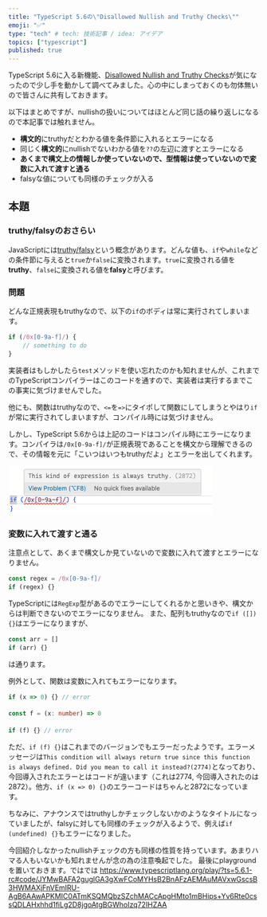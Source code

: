 ```yaml
---
title: "TypeScript 5.6の\"Disallowed Nullish and Truthy Checks\""
emoji: "✅"
type: "tech" # tech: 技術記事 / idea: アイデア
topics: ["typescript"]
published: true
---
```


TypeScript 5.6に入る新機能、[Disallowed Nullish and Truthy Checks](https://devblogs.microsoft.com/typescript/announcing-typescript-5-6-rc/#disallowed-nullish-and-truthy-checks1)が気になったので少し手を動かして調べてみました。心の中にしまっておくのも勿体無いので皆さんに共有しておきます。

以下はまとめですが、nullishの扱いについてはほとんど同じ話の繰り返しになるので本記事では触れません。
- **構文的**にtruthyだとわかる値を条件節に入れるとエラーになる
- 同じく**構文的**にnullishでないわかる値を`??`の左辺に渡すとエラーになる
- **あくまで構文上の情報しか使っていないので、型情報は使っていないので変数に入れて渡すと通る**
- falsyな値についても同様のチェックが入る

## 本題
### truthy/falsyのおさらい
JavaScriptには[truthy/falsy](https://developer.mozilla.org/en-US/docs/Glossary/Truthy)という概念があります。どんな値も、`if`や`while`などの条件節に与えると`true`か`false`に変換されます。`true`に変換される値を**truthy**、`false`に変換される値を**falsy**と呼びます。

### 問題
どんな正規表現もtruthyなので、以下の`if`のボディは常に実行されてしまいます。

```typescript
if (/0x[0-9a-f]/) {
    // something to do
}
```

実装者はもしかしたら`test`メソッドを使い忘れたのかも知れませんが、これまでのTypeScriptコンパイラーはこのコードを通すので、実装者は実行するまでこの事実に気づけませんでした。

他にも、関数はtruthyなので、`<=`を`=>`にタイポして関数にしてしまうとやはり`if`が常に実行されてしまいますが、コンパイル時には気づけません。

しかし、TypeScript 5.6からは上記のコードはコンパイル時にエラーになります。コンパイラは`/0x[0-9a-f]/`が正規表現であることを構文から理解できるので、その情報を元に「こいつはいつもtruthyだよ」とエラーを出してくれます。

![](/images/truthy-check.png)

### 変数に入れて渡すと通る
注意点として、あくまで構文しか見ていないので変数に入れて渡すとエラーになりません。

```typescript
const regex = /0x[0-9a-f]/
if (regex) {}
```

TypeScriptには`RegExp`型があるのでエラーにしてくれるかと思いきや、構文からは判断できないのでエラーになりません。
また、配列もtruthyなので`if ([]) {}`はエラーになりますが、

```typescript
const arr = []
if (arr) {}
```

は通ります。

例外として、関数は変数に入れてもエラーになります。

```typescript
if (x => 0) {} // error

const f = (x: number) => 0

if (f) {} // error
```

ただ、`if (f) {}`はこれまでのバージョンでもエラーだったようです。エラーメッセージは`This condition will always return true since this function is always defined. Did you mean to call it instead?(2774)`となっており、今回導入されたエラーとはコードが違います（これは2774, 今回導入されたのは2872）。他方、`if (x => 0) {}`のエラーコードはちゃんと2872になっています。

ちなみに、アナウンスではtruthyしかチェックしないかのようなタイトルになっていましたが、falsyに対しても同様のチェックが入るようで、例えば`if (undefined) {}`もエラーになりました。

今回紹介しなかったnullishチェックの方も同様の性質を持っています。あまりハマる人もいないかも知れませんが念の為の注意喚起でした。
最後にplaygroundを置いておきます。ではでは
https://www.typescriptlang.org/play/?ts=5.6.1-rc#code/JYMwBAFA2guglGA3gXwFCoMYHsB2BnAFzAEMAuMAVxwGscsB3HWMAXjFnVEmIRU-AgB6AAwAPKMIC0ATmKSQMQbzSZchMACcApgHMto1mBHips+Yv6Rte0cssQDLAHxhhd1fiLg2D8jgoAtgBGWhoIzq72IHZAA
